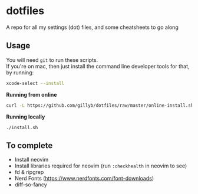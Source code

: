# dotfiles
A repo for all my settings (dot) files, and some cheatsheets to go along

## Usage

You will need `git` to run these scripts.  
If you're on mac, then just install the command line developer tools for that, by running:
```bash
xcode-select --install
```

**Running from online**

```bash
curl -L https://github.com/gillyb/dotfiles/raw/master/online-install.sh | bash
```

**Running locally**

```
./install.sh
```


## To complete   

* Install neovim
* Install libraries required for neovim (run `:checkhealth` in neovim to see)
* fd & ripgrep
* Nerd Fonts (https://www.nerdfonts.com/font-downloads)
* diff-so-fancy
